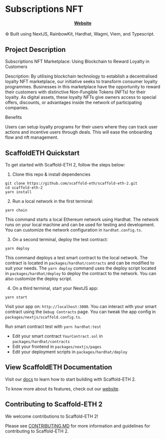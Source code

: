 # Subscriptions NFT

<h4 align="center">
  <a href="https://subscriptionsnft-nextjs.vercel.app/">Website</a>
</h4>

⚙️ Built using NextJS, RainbowKit, Hardhat, Wagmi, Viem, and Typescript.

## Project Description

Subscriptions NFT Marketplace: Using Blockchain to Reward Loyalty in Customers

Description: By utilising blockchain technology to establish a decentralised loyalty NFT marketplace, our initiative seeks to transform consumer loyalty programmes. Businesses in this marketplace have the opportunity to reward their customers with distinctive Non-Fungible Tokens (NFTs) for their loyalty. As digital assets, these loyalty NFTs give owners access to special offers, discounts, or advantages inside the network of participating companies.

Benefits

Users can setup loyalty programs for their users where they can track user actions and incentive users through deals. This will ease the onboarding flow and nft management.

## ScaffoldETH Quickstart

To get started with Scaffold-ETH 2, follow the steps below:

1. Clone this repo & install dependencies

```
git clone https://github.com/scaffold-eth/scaffold-eth-2.git
cd scaffold-eth-2
yarn install
```

2. Run a local network in the first terminal:

```
yarn chain
```

This command starts a local Ethereum network using Hardhat. The network runs on your local machine and can be used for testing and development. You can customize the network configuration in `hardhat.config.ts`.

3. On a second terminal, deploy the test contract:

```
yarn deploy
```

This command deploys a test smart contract to the local network. The contract is located in `packages/hardhat/contracts` and can be modified to suit your needs. The `yarn deploy` command uses the deploy script located in `packages/hardhat/deploy` to deploy the contract to the network. You can also customize the deploy script.

4. On a third terminal, start your NextJS app:

```
yarn start
```

Visit your app on: `http://localhost:3000`. You can interact with your smart contract using the `Debug Contracts` page. You can tweak the app config in `packages/nextjs/scaffold.config.ts`.

Run smart contract test with `yarn hardhat:test`

- Edit your smart contract `YourContract.sol` in `packages/hardhat/contracts`
- Edit your frontend in `packages/nextjs/pages`
- Edit your deployment scripts in `packages/hardhat/deploy`

## View ScaffoldETH Documentation

Visit our [docs](https://docs.scaffoldeth.io) to learn how to start building with Scaffold-ETH 2.

To know more about its features, check out our [website](https://scaffoldeth.io).

## Contributing to Scaffold-ETH 2

We welcome contributions to Scaffold-ETH 2!

Please see [CONTRIBUTING.MD](https://github.com/scaffold-eth/scaffold-eth-2/blob/main/CONTRIBUTING.md) for more information and guidelines for contributing to Scaffold-ETH 2.
